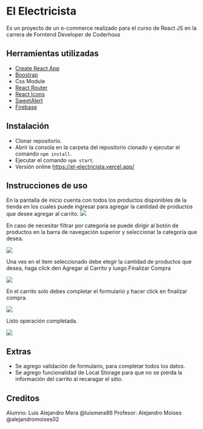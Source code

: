 # El Electricista
Es un proyecto de un e-commerce realizado para el curso de React JS en la carrera de Forntend Developer de Coderhous

## Herramientas utilizadas
- [Create React App ](https://create-react-app.dev/ "Create ")
- [Boostrap](https://getbootstrap.com/ "Boostrap")
- Css Module
- [React Router ](https://reactrouter.com/ "React Router ")
- [React Icons](https://react-icons.github.io/react-icons/ "React Icons")
- [SweetAlert](https://sweetalert.js.org/guides/)
- [Firebase](https://firebase.google.com/ "Firebase")

## Instalación 
- Clonar repositorio.
-  Abrir la consola en la carpeta del repositorio clonado y ejecutar el comando `npm install`.
- Ejecutar el comando `npm start`.
- Versión online https://el-electricista.vercel.app/

## Instrucciones de uso
En la pantalla de inicio cuenta con todos los productos disponibles de la tienda en los cuales puede ingresar para agregar la cantidad de productos que desee agregar al carrito. 
![](https://i.ibb.co/F52Z5Xn/Captura-de-pantalla-2022-05-12-184941.png)


En caso de necesitar filtrar por categoría se puede dirigir al botón de productos en la barra de navegación superior y seleccionar la categoría que desea.

![](https://i.ibb.co/C9QD4Nn/Captura-de-pantalla-2022-05-12-233630.png)

Una ves en el item seleccionado debe elegir la cantidad de productos que desea, haga click den Agregar al Carrito y luego Finalizar Compra 

![](https://i.ibb.co/yQgBPF7/Captura-de-pantalla-2022-05-12-233850.png)

En el carrito solo debes completar el formulario y hacer click en finalizar compra.

![](https://i.ibb.co/6XNN43b/Captura-de-pantalla-2022-05-12-234754.png)

Listo operación completada.

![](https://i.ibb.co/ZdZNyqG/Captura-de-pantalla-2022-05-12-235140.png)

## Extras 

- Se agrego validación de formulario, para completar todos los datos.
- Se agrego funcionalidad de Local Storage para que no se pierda la información del carrito al recaragar el sitio.

## Creditos 

Alumno: Luis Alejandro Mera  @luismera86
Profesor: Alejandro Moises @alejandromoises02







